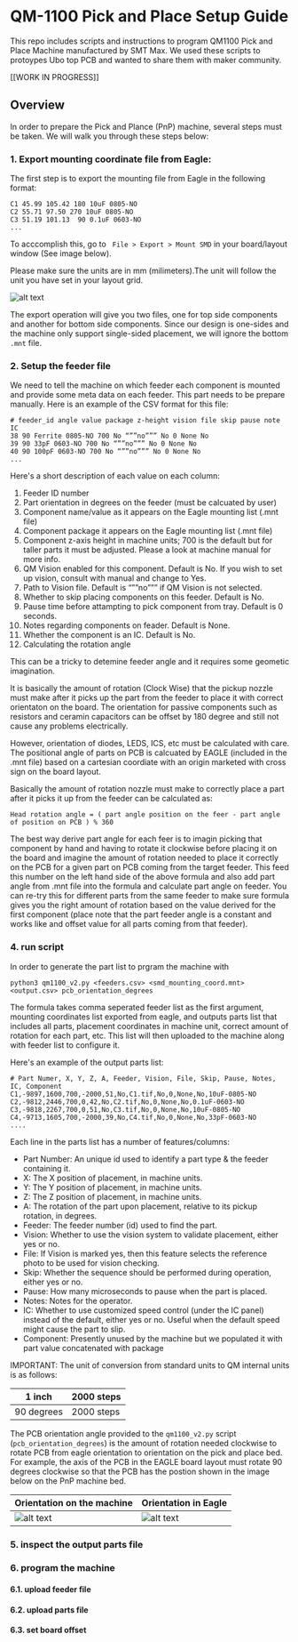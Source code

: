# QM-1100 Pick and Place Setup Guide
This repo includes scripts and instructions to program QM1100 Pick and Place Machine manufactured by SMT Max. We used these scripts to protoypes Ubo top PCB and wanted to share them with maker community.

[[WORK IN PROGRESS]]

## Overview

In order to prepare the Pick and Plance (PnP) machine, several steps must be taken. We will walk you through these steps below:

### 1. Export mounting coordinate file from Eagle:

The first step is to export the mounting file from Eagle in the following format:

```
C1 45.99 105.42 180 10uF 0805-NO
C2 55.71 97.50 270 10uF 0805-NO
C3 51.19 101.13  90 0.1uF 0603-NO
...
```

To acccomplish this, go to ` File > Export > Mount SMD` in your board/layout window (See image below).

Please make sure the units are in mm (milimeters).The unit will follow the unit you have set in your layout grid. 

![alt text](https://github.com/ubopod/QM1100/blob/main/images/export_mnt.png?raw=true)

The export operation will give you two files, one for top side components and another for bottom side components. Since our design is one-sides and the machine only support single-sided placement, we will ignore the bottom `.mnt` file.

### 2. Setup the feeder file

We need to tell the machine on which feeder each component is mounted and provide some meta data on each feeder. This part needs to be prepare manually. Here is an example of the CSV format for this file:

```
# feeder_id angle value package z-height vision file skip pause note IC
38 90 Ferrite 0805-NO 700 No “””no””” No 0 None No
39 90 33pF 0603-NO 700 No “””no””” No 0 None No
40 90 100pF 0603-NO 700 No “””no””” No 0 None No
...
```

Here's a short description of each value on each column: 

  1. Feeder ID number 
  2. Part orientation in degrees on the feeder (must be calcuated by user)
  3. Component name/value as it appears on the Eagle mounting list (.mnt file)
  4. Component package it appears on the Eagle mounting list (.mnt file)
  5. Component z-axis height in machine units; 700 is the default but for taller parts it must be adjusted. Please a look at machine manual for more info.
  6. QM Vision enabled for this component. Default is No. If you wish to set up vision, consult with manual and change to Yes.
  7. Path to Vision file. Default is “””no””” if QM Vision is not selected.
  8. Whether to skip placing components on this feeder. Default is No.
  9. Pause time before attampting to pick component from tray. Default is 0 seconds.
  10. Notes regarding components on feader. Default is None.
  11. Whether the component is an IC. Default is No.
  12. Calculating the rotation angle

This can be a tricky to detemine feeder angle and it requires some geometic imagination. 

It is basically the amount of rotation (Clock Wise) that the pickup nozzle must make after it picks up the part from the feeder to place it with correct orientaton on the board. The orientation for passive components such as resistors and ceramin capacitors can be offset by 180 degree and still not cause any problems electrically. 

However, orientation of diodes, LEDS, ICS, etc must be calculated with care. The positional angle of parts on PCB is calcuated by EAGLE (included in the .mnt file) based on a cartesian coordiate with an origin marketed with cross sign on the board layout. 

Basically the amount of rotation nozzle must make to correctly place a part after it picks it up from the feeder can be calculated as:

```
Head rotation angle = ( part angle position on the feer - part angle of position on PCB ) % 360
```

The best way derive part angle for each feer is to imagin picking that component by hand and having to rotate it clockwise before placing it on the board and imagine the amount of rotation needed to place it correctly on the PCB for a given part on PCB coming from the target feeder. This feed this number on the left hand side of the above formula and also add part angle from .mnt file into the formula and calculate part angle on feeder. You can re-try this for different parts from the same feeder to make sure formula gives you the right amount of rotation based on the value derived for the first component (place note that the part feeder angle is a constant and works like and offset value for all parts coming from that feeder).

### 4. run script

In order to generate the part list to prgram the machine with

```
python3 qm1100_v2.py <feeders.csv> <smd_mounting_coord.mnt> <output.csv> pcb_orientation_degrees
```

The formula takes comma seperated feeder list as the first argument, mounting coordinates list exported from eagle, and outputs parts list that includes all parts, placement coordinates in machine unit, correct amount of rotation for each part, etc. This list will then uploaded to the machine along with feeder list to configure it.

Here's an example of the output parts list:

```
# Part Numer, X, Y, Z, A, Feeder, Vision, File, Skip, Pause, Notes, IC, Component
C1,-9897,1600,700,-2000,51,No,C1.tif,No,0,None,No,10uF-0805-NO
C2,-9812,2446,700,0,42,No,C2.tif,No,0,None,No,0.1uF-0603-NO
C3,-9818,2267,700,0,51,No,C3.tif,No,0,None,No,10uF-0805-NO
C4,-9713,1605,700,-2000,39,No,C4.tif,No,0,None,No,33pF-0603-NO
....
```

Each line in the parts list has a number of features/columns:

- Part Number: An unique id used to identify a part type & the feeder containing it.
- X: The X position of placement, in machine units.
- Y: The Y position of placement, in machine units.
- Z: The Z position of placement, in machine units.
- A: The rotation of the part upon placement, relative to its pickup rotation, in degrees.
- Feeder: The feeder number (id) used to find the part.
- Vision: Whether to use the vision system to validate placement, either yes or no.
- File: If Vision is marked yes, then this feature selects the reference photo to be used for vision checking.
- Skip: Whether the sequence should be performed during operation, either yes or no.
- Pause: How many microseconds to pause when the part is placed.
- Notes: Notes for the operator.
- IC: Whether to use customized speed control (under the IC panel) instead of the default, either yes or no. Useful when the default speed might cause the part to slip.
- Component: Presently unused by the machine but we populated it with part value concatenated with package 

IMPORTANT: The unit of conversion from standard units to QM internal units is as follows:

|1 inch | 2000 steps |
| ------------- | ------------- |
|90 degrees | 2000 steps |

The PCB orientation angle provided to the `qm1100_v2.py` script (`pcb_orientation_degrees`) is the amount of rotation needed clockwise to rotate PCB from eagle orientation to orientation on the pick and place bed. For example, the axis of the PCB in the EAGLE board layout must rotate 90 degrees clockwise so that the PCB has the postion shown in the image below on the PnP machine bed.

| Orientation on the machine| Orientation in Eagle |
| ------------- | ------------- |
| ![alt text](https://github.com/ubopod/QM1100/blob/main/images/pnp_pcb_orientation.png?raw=true)  | ![alt text](https://github.com/ubopod/QM1100/blob/main/images/eagle_pcb_orientation.png?raw=true) |

### 5. inspect the output parts file
### 6. program the machine 
#### 6.1. upload feeder file
#### 6.2. upload parts file 
#### 6.3. set board offset
